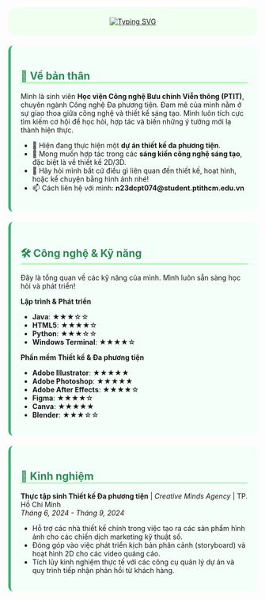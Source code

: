 <div align="center" style="background-color: #f0fff0; padding: 20px; border-radius: 15px;">
  <a href="https://github.com/vonguyenhagiang">
    <img src="https://readme-typing-svg.herokuapp.com?font=JetBrains+Mono&size=30&pause=1000&color=2E8B57&center=true&vCenter=true&width=500&lines=Chào+bạn!+Mình+là+Võ+Nguyễn+Hà+Giang;Sinh+viên+Công+nghệ+Đa+phương+tiện;Chào+mừng+đến+không+gian+sáng+tạo+của+mình!;" alt="Typing SVG" />
  </a>
</div>

<div style="background-color: #f5fffa; padding: 20px; margin-top: 20px; border-radius: 10px; border-left: 5px solid #3CB371;">
  <h2 style="color: #2E8B57; border-bottom: 2px solid #98FB98;">🌱 Về bản thân</h2>
  <p>
    Mình là sinh viên <strong>Học viện Công nghệ Bưu chính Viễn thông (PTIT)</strong>, chuyên ngành Công nghệ Đa phương tiện. Đam mê của mình nằm ở sự giao thoa giữa công nghệ và thiết kế sáng tạo. Mình luôn tích cực tìm kiếm cơ hội để học hỏi, hợp tác và biến những ý tưởng mới lạ thành hiện thực.
  </p>
  <ul>
    <li>🔭 Hiện đang thực hiện một <strong>dự án thiết kế đa phương tiện</strong>.</li>
    <li>👯 Mong muốn hợp tác trong các <strong>sáng kiến công nghệ sáng tạo</strong>, đặc biệt là về thiết kế 2D/3D.</li>
    <li>💬 Hãy hỏi mình bất cứ điều gì liên quan đến thiết kế, hoạt hình, hoặc kể chuyện bằng hình ảnh nhé!</li>
    <li>📫 Cách liên hệ với mình: <strong>n23dcpt074@student.ptithcm.edu.vn</strong></li>
  </ul>
</div>

<div style="background-color: #f5fffa; padding: 20px; margin-top: 20px; border-radius: 10px; border-left: 5px solid #3CB371;">
  <h2 style="color: #2E8B57; border-bottom: 2px solid #98FB98;">🛠️ Công nghệ & Kỹ năng</h2>
  <p>Đây là tổng quan về các kỹ năng của mình. Mình luôn sẵn sàng học hỏi và phát triển!</p>

  **Lập trình & Phát triển**
  - **Java**: ★★★☆☆
  - **HTML5**: ★★★★☆
  - **Python**: ★★★☆☆
  - **Windows Terminal**: ★★★★☆

  **Phần mềm Thiết kế & Đa phương tiện**
  - **Adobe Illustrator**: ★★★★★
  - **Adobe Photoshop**: ★★★★★
  - **Adobe After Effects**: ★★★★☆
  - **Figma**: ★★★★☆
  - **Canva**: ★★★★★
  - **Blender**: ★★★☆☆
</div>

<div style="background-color: #f5fffa; padding: 20px; margin-top: 20px; border-radius: 10px; border-left: 5px solid #3CB371;">
  <h2 style="color: #2E8B57; border-bottom: 2px solid #98FB98;">💼 Kinh nghiệm</h2>
  
  **Thực tập sinh Thiết kế Đa phương tiện** | _Creative Minds Agency_ | TP. Hồ Chí Minh
  <br>
  *Tháng 6, 2024 - Tháng 9, 2024*
  <ul>
    <li>Hỗ trợ các nhà thiết kế chính trong việc tạo ra các sản phẩm hình ảnh cho các chiến dịch marketing kỹ thuật số.</li>
    <li>Đóng góp vào việc phát triển kịch bản phân cảnh (storyboard) và hoạt hình 2D cho các video quảng cáo.</li>
    <li>Tích lũy kinh nghiệm thực tế với các công cụ quản lý dự án và quy trình tiếp nhận phản hồi từ khách hàng.</li>
